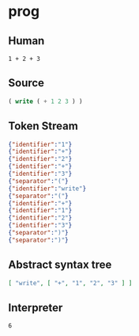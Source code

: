 # prog
## Human
```
1 + 2 + 3
```
## Source
```lisp
( write ( + 1 2 3 ) ) 
```
## Token Stream
```json
{"identifier":"1"}
{"identifier":"+"}
{"identifier":"2"}
{"identifier":"+"}
{"identifier":"3"}
{"separator":"("}
{"identifier":"write"}
{"separator":"("}
{"identifier":"+"}
{"identifier":"1"}
{"identifier":"2"}
{"identifier":"3"}
{"separator":")"}
{"separator":")"}
```
## Abstract syntax tree
```json
[ "write", [ "+", "1", "2", "3" ] ]
```
## Interpreter
```bash
6
```